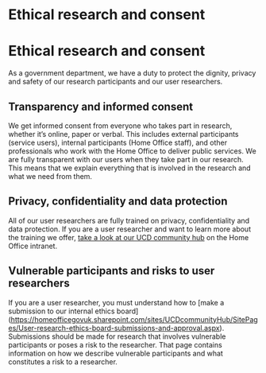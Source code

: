 Ethical research and consent
============================


# Ethical research and consent 
As a government department, we have a duty to protect the dignity, privacy and safety of our research participants and our user researchers. 

## Transparency and informed consent 
We get informed consent from everyone who takes part in research, whether it’s online, paper or verbal. This includes external participants (service users), internal participants (Home Office staff), and other professionals who work with the Home Office to deliver public services. 
We are fully transparent with our users when they take part in our research. This means that we explain everything that is involved in the research and what we need from them. 

## Privacy, confidentiality and data protection
All of our user researchers are fully trained on privacy, confidentiality and data protection. If you are a user researcher and want to learn more about the training we offer, [take a look at our UCD community hub](https://homeofficegovuk.sharepoint.com/sites/UCDcommunityHub/SitePages/Submit-an-ethics-submission.aspx) on the Home Office intranet. 

## Vulnerable participants and risks to user researchers 
If you are a user researcher, you must understand how to [make a submission to our internal ethics board] (https://homeofficegovuk.sharepoint.com/sites/UCDcommunityHub/SitePages/User-research-ethics-board-submissions-and-approval.aspx). Submissions should be made for research that involves vulnerable participants or poses a risk to the researcher. That page contains information on how we describe vulnerable participants and what constitutes a risk to a researcher. 




